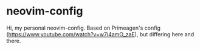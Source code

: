 # neovim-config
Hi, my personal neovim-config.
Based on Primeagen's config (https://www.youtube.com/watch?v=w7i4amO_zaE), but differing here and there.
